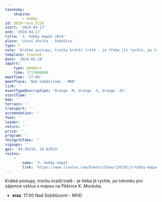 ```yaml
---
taxonomy:
    skupina:
        - hobby
id: 2024-race_2110
start: '2024-04-17'
end: '2024-04-17'
title: '3. hobby mapáč 2024'
place: 'Lesní školka - Soběšice'
type: T
note: 'Krátké postupy, trochu kratší tratě - je třeba jít rychle, po tréninku pro zájemce výklus s mapou na Pěšince K. Morávka.'
template: trenink
date: '2024-03-28'
import:
    type: members
    time: 1711608608
meetTime: '17:00'
meetPlace: 'Nad Soběšicemi - MHD'
link: ''
eventTypeDescription: 'Orange -M, Orange -S, Orange -XS'
startTime: ''
map: ''
terrain: ''
transport: ''
accomodation: ''
food: ''
leader: ''
return: ''
price: ''
program: ''
thingsToTake: ''
signups: ''
gps: '49.26318, 16.62633'
routes:
    -
        name: '3. hobby mapáč'
        link: 'https://www.livelox.com/Events/Show/126191/3-hobby-mapac'
---
```


Krátké postupy, trochu kratší tratě - je třeba jít rychle, po tréninku pro zájemce výklus s mapou na Pěšince K. Morávka.
* **sraz**: 17:00 Nad Soběšicemi - MHD
